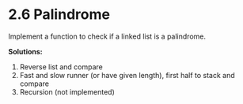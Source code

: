 # 2.6 Palindrome

Implement a function to check if a linked list is a palindrome.

**Solutions:**
1. Reverse list and compare
2. Fast and slow runner (or have given length), first half to stack and compare
3. Recursion (not implemented)